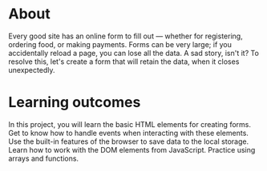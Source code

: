 # About

Every good site has an online form to fill out — whether for registering, ordering food,  or making payments. Forms can be very large; if you accidentally reload a page, you can lose all the data. A sad story, isn't it? To resolve this, let's create a form that will retain the data, when it closes unexpectedly.

# Learning outcomes

In this project, you will learn the basic HTML elements for creating forms. Get to know how to handle events when interacting with these elements. Use the built-in features of the browser to save data to the local storage. Learn how to work with the DOM elements from JavaScript. Practice using arrays and functions.
